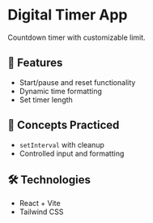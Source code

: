 # Digital Timer App

Countdown timer with customizable limit.

## 🚀 Features
- Start/pause and reset functionality
- Dynamic time formatting
- Set timer length

## 🧠 Concepts Practiced
- `setInterval` with cleanup
- Controlled input and formatting

## 🛠️ Technologies
- React + Vite
- Tailwind CSS
